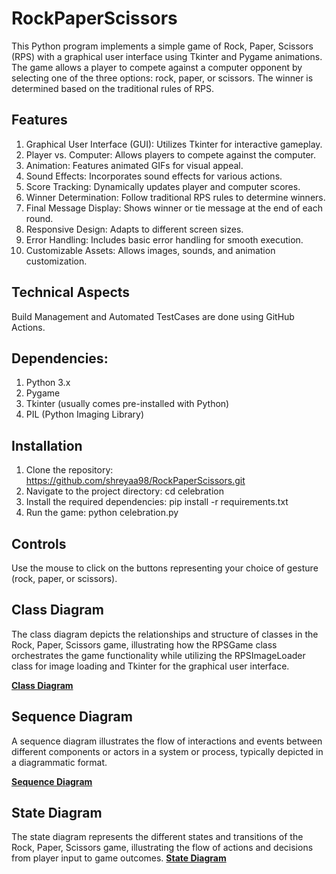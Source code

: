 # RockPaperScissors
This Python program implements a simple game of Rock, Paper, Scissors (RPS) with a graphical user interface using Tkinter and Pygame animations. The game allows a player to compete against a computer opponent by selecting one of the three options: rock, paper, or scissors. The winner is determined based on the traditional rules of RPS.

## Features
1. Graphical User Interface (GUI): Utilizes Tkinter for interactive gameplay.
2. Player vs. Computer: Allows players to compete against the computer.
3. Animation: Features animated GIFs for visual appeal.
4. Sound Effects: Incorporates sound effects for various actions.
5. Score Tracking: Dynamically updates player and computer scores.
6. Winner Determination: Follow traditional RPS rules to determine winners.
7. Final Message Display: Shows winner or tie message at the end of each round.
8. Responsive Design: Adapts to different screen sizes.
9. Error Handling: Includes basic error handling for smooth execution.
10. Customizable Assets: Allows images, sounds, and animation customization.

## Technical Aspects
Build Management and Automated TestCases are done using GitHub Actions.

## Dependencies:
1. Python 3.x
2. Pygame
3. Tkinter (usually comes pre-installed with Python)
4. PIL (Python Imaging Library)

## Installation
1. Clone the repository: https://github.com/shreyaa98/RockPaperScissors.git
2. Navigate to the project directory: cd celebration
3. Install the required dependencies: pip install -r requirements.txt
4. Run the game: python celebration.py

## Controls
Use the mouse to click on the buttons representing your choice of gesture (rock, paper, or scissors).

## Class Diagram
The class diagram depicts the relationships and structure of classes in the Rock, Paper, Scissors game, illustrating how the RPSGame class orchestrates the game functionality while utilizing the RPSImageLoader class for image loading and Tkinter for the graphical user interface.

**[Class Diagram](https://github.com/shreyaa98/RockPaperScissors/blob/3329792940fb2a04320fd1b399642767cd64d2ee/Class%20Diagram%20Shreya.png)**

## Sequence Diagram 
A sequence diagram illustrates the flow of interactions and events between different components or actors in a system or process, typically depicted in a diagrammatic format.

**[Sequence Diagram](https://github.com/shreyaa98/RockPaperScissors/blob/3329792940fb2a04320fd1b399642767cd64d2ee/Sequence%20Diagram%20Shreya.png)**

## State Diagram
The state diagram represents the different states and transitions of the Rock, Paper, Scissors game, illustrating the flow of actions and decisions from player input to game outcomes.
**[State Diagram](https://github.com/shreyaa98/RockPaperScissors/blob/3329792940fb2a04320fd1b399642767cd64d2ee/State%20Diagram%20Shreya.png)**
